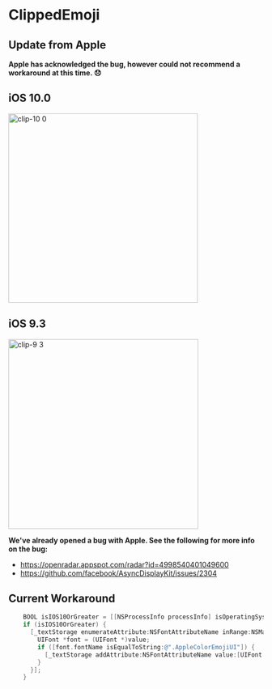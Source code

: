 # ClippedEmoji

## Update from Apple
**Apple has acknowledged the bug, however could not recommend a workaround at this time. 😞**

## iOS 10.0
<img width="374" alt="clip-10 0" src="https://cloud.githubusercontent.com/assets/987706/18972179/fe36056a-864c-11e6-9dd0-d5da39c60b47.png">

## iOS 9.3
<img width="375" alt="clip-9 3" src="https://cloud.githubusercontent.com/assets/987706/18972178/fe32c6e8-864c-11e6-8197-9c4bd025b697.png">

**We've already opened a bug with Apple. See the following for more info on the bug:**
* https://openradar.appspot.com/radar?id=4998540401049600
* https://github.com/facebook/AsyncDisplayKit/issues/2304

## Current Workaround
```objective-c
    BOOL isIOS10OrGreater = [[NSProcessInfo processInfo] isOperatingSystemAtLeastVersion:(NSOperatingSystemVersion){.majorVersion = 10}];
    if (isIOS10OrGreater) {
      [_textStorage enumerateAttribute:NSFontAttributeName inRange:NSMakeRange(0, _textStorage.length) options:0 usingBlock:^(id  _Nullable value, NSRange range, BOOL * _Nonnull stop) {
        UIFont *font = (UIFont *)value;
        if ([font.fontName isEqualToString:@".AppleColorEmojiUI"]) {
          [_textStorage addAttribute:NSFontAttributeName value:[UIFont fontWithName:@"AppleColorEmoji" size:font.pointSize] range:range];
        }
      }];
    }
    
```
